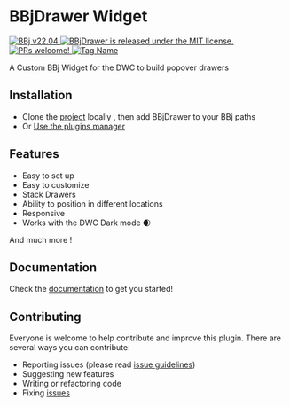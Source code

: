 # BBjDrawer Widget

<p>
  <a href="http://www.basis.cloud/downloads">
    <img src="https://img.shields.io/badge/BBj-v22.04-blue" alt="BBj v22.04" />
  </a>
  <a href="https://github.com/BBj-Plugins/BBjDrawer/blob/master/README.md">
    <img src="https://img.shields.io/badge/license-MIT-blue.svg" alt="BBjDrawer is released under the MIT license." />
  </a>
  <a href="https://github.com/necolas/issue-guidelines/blob/master/CONTRIBUTING.md#pull-requests">
    <img src="https://img.shields.io/badge/PRs-welcome-brightgreen.svg" alt="PRs welcome!" />
  </a>
   <a href="https://basishub.github.io/basis-next/#/dwc/bbj-appl-layout">
    <img src="https://img.shields.io/badge/Component-bbj--drawer-%23006aff" alt="Tag Name">
  </a>
</p>

A Custom BBj Widget for the DWC to build popover drawers

## Installation

* Clone the [project](https://github.com/BBj-Plugins/BBjDrawer) locally , then add BBjDrawer to your BBj paths
* Or [Use the plugins manager](https://www.bbj-plugins.com/en/get-started)

## Features

- Easy to set up
- Easy to customize
- Stack Drawers
- Ability to position in different locations
- Responsive
- Works with the DWC Dark mode 🌒

And much more !

## Documentation

Check the [documentation](https://bbj-plugins.github.io/BBjDrawer) to get you started!

## Contributing

Everyone is welcome to help contribute and improve this plugin. There are several
ways you can contribute:

* Reporting issues (please read [issue guidelines](https://github.com/necolas/issue-guidelines))
* Suggesting new features
* Writing or refactoring code
* Fixing [issues](https://github.com/BBj-Plugins/BBjDrawer/issues)